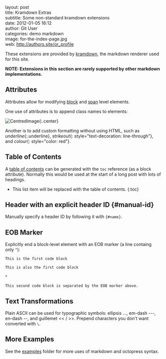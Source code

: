 layout:       post  
title:        Kramdown Extras  
subtitle:     Some non-standard kramdown extensions  
date:         2012-01-05 16:12  
author:       Git User  
categories:   demo markdown  
image:        for-the-index-page.jpg  
web:          http://authors.site/or_profile  

These extensions are provided by [kramdown], the markdown renderer used for this site.

**NOTE: Extensions in this section are rarely supported by other markdown implementations.**

[kramdown]: http://kramdown.rubyforge.org/quickref.html

<!-- more -->


## Attributes

Attributes allow for modifying [block] and [span] level elements.

[block]: http://kramdown.rubyforge.org/quickref.html#block-attributes
[span]: http://kramdown.rubyforge.org/quickref.html#inline-attributes

One use of attributes is to append class names to elements:

![CentredImage](https://github.com/images/icons/emoji/octocat.png){:.center}

Another is to add custom formatting without using HTML, such as *underline*{:.underline},
*strikeout*{: style="text-decoration: line-through"}, and colour{: style="color: red"}.


## Table of Contents

A [table of contents] can be generated with the `toc` reference (as a block attribute).
Normally this would be used at the start of a long post with lots of headings.

* This list item will be replaced with the table of contents.
{:toc}

[table of contents]: http://kramdown.rubyforge.org/converter/html.html#toc


## Header with an explicit header ID  {#manual-id}

Manually specify a header ID by following it with `{#name}`.


## EOB Marker

Explicitly end a block-level element with an EOB marker (a line containg only `^`):

    This is the first code block

    This is also the first code block
^

    This second code block is separated by the EOB marker above.


## Text Transformations

Plain ASCII can be used for typographic symbols: ellipsis ..., em-dash ---, en-dash
--, and guillemet << / >>. Prepend characters you don't want converted with `\`.


## More Examples

See the [examples](.) folder for more uses of markdown and octopress syntax.

